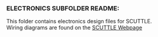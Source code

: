 ### ELECTRONICS SUBFOLDER README:

This folder contains electronics design files for SCUTTLE.
<br>Wiring diagrams are found on the [SCUTTLE Webpage](mxet.github.io/SCUTTLE)
